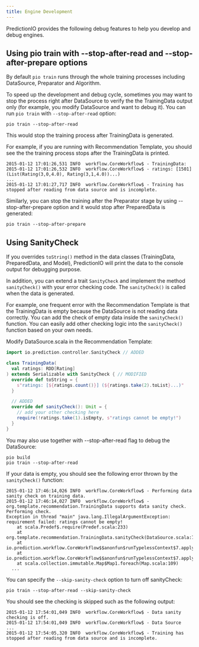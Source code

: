 ```yaml
---
title: Engine Development
---
```


PredictionIO provides the following debug features to help you develop and debug engines.

## Using pio train with --stop-after-read and --stop-after-prepare options

By default `pio train` runs through the whole training processes including DataSource, Preparator and Algorithm.

To speed up the development and debug cycle, sometimes you may want to stop the process right after DataSource to verify the the TrainingData output only (for example, you modify DataSource and want to debug it). You can run `pio train` with `--stop-after-read` option:

```
pio train --stop-after-read
```

This would stop the training process after TrainingData is generated.

For example, if you are running with Recommendation Template, you should see the the training process stops after the TrainingData is printed.

```
2015-01-12 17:01:26,531 INFO  workflow.CoreWorkflow$ - TrainingData:
2015-01-12 17:01:26,532 INFO  workflow.CoreWorkflow$ - ratings: [1501] (List(Rating(3,0,4.0), Rating(3,1,4.0))...)
...
2015-01-12 17:01:27,717 INFO  workflow.CoreWorkflow$ - Training has stopped after reading from data source and is incomplete.
```

Similarly, you can stop the training after the Preparator stage by using --stop-after-prepare option and it would stop after PreparedData is generated:

```
pio train --stop-after-prepare
```

## Using SanityCheck

If you overrides `toString()` method in the data classes (TrainingData, PreparedData, and Model), PredictionIO will print the data to the console output for debugging purpose.

In addition, you can extend a trait `SanityCheck` and implement the method `sanityCheck()` with your error checking code. The `sanityCheck()` is called when the data is generated.

For example, one frequent error with the Recommendation Template is that the TrainingData is empty because the DataSource is not reading data correctly. You can add the check of empty data inside the `sanityCheck()` function. You can easily add other checking logic into the `sanityCheck()` function based on your own needs.

Modify DataSource.scala in the Recommendation Template:

```scala
import io.prediction.controller.SanityCheck // ADDED

class TrainingData(
  val ratings: RDD[Rating]
) extends Serializable with SanityCheck { // MODIFIED
  override def toString = {
    s"ratings: [${ratings.count()}] (${ratings.take(2).toList}...)"
  }

  // ADDED
  override def sanityCheck(): Unit = {
    // add your other checking here
    require(!ratings.take(1).isEmpty, s"ratings cannot be empty!")
  }
}
```

You may also use together with --stop-after-read flag to debug the DataSource:

```
pio build
pio train --stop-after-read
```

If your data is empty, you should see the following error thrown by the `sanityCheck()` function:

```
2015-01-12 17:46:14,026 INFO  workflow.CoreWorkflow$ - Performing data sanity check on training data.
2015-01-12 17:46:14,027 INFO  workflow.CoreWorkflow$ - org.template.recommendation.TrainingData supports data sanity check. Performing check.
Exception in thread "main" java.lang.IllegalArgumentException: requirement failed: ratings cannot be empty!
	at scala.Predef$.require(Predef.scala:233)
	at org.template.recommendation.TrainingData.sanityCheck(DataSource.scala:73)
	at io.prediction.workflow.CoreWorkflow$$anonfun$runTypelessContext$7.apply(Workflow.scala:474)
	at io.prediction.workflow.CoreWorkflow$$anonfun$runTypelessContext$7.apply(Workflow.scala:465)
	at scala.collection.immutable.Map$Map1.foreach(Map.scala:109)
  ...
```

You can specify the `--skip-sanity-check` option to turn off sanityCheck:

```
pio train --stop-after-read --skip-sanity-check
```

You should see the checking is skipped such as the following output:

```
2015-01-12 17:54:01,049 INFO  workflow.CoreWorkflow$ - Data sanity checking is off.
2015-01-12 17:54:01,049 INFO  workflow.CoreWorkflow$ - Data Source
...
2015-01-12 17:54:05,320 INFO  workflow.CoreWorkflow$ - Training has stopped after reading from data source and is incomplete.
```
